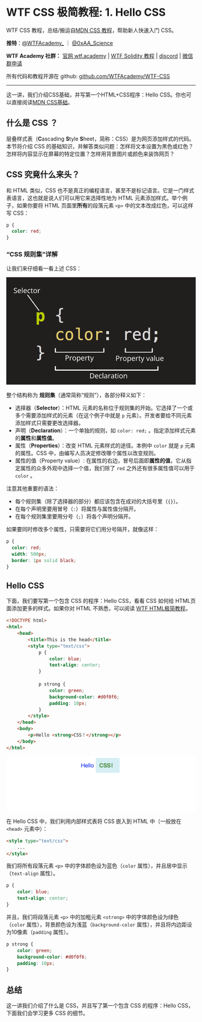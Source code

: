 # WTF CSS 极简教程: 1. Hello CSS

WTF CSS 教程，总结/搬运自[MDN CSS 教程](https://developer.mozilla.org/zh-CN/docs/Web/CSS)，帮助新人快速入门 CSS。

**推特**：[@WTFAcademy_](https://twitter.com/WTFAcademy_) ｜ [@0xAA_Science](https://twitter.com/0xAA_Science)

**WTF Academy 社群：** [官网 wtf.academy](https://wtf.academy) | [WTF Solidity 教程](https://github.com/AmazingAng/WTFSolidity) | [discord](https://discord.wtf.academy) | [微信群申请](https://docs.google.com/forms/d/e/1FAIpQLSe4KGT8Sh6sJ7hedQRuIYirOoZK_85miz3dw7vA1-YjodgJ-A/viewform?usp=sf_link)

所有代码和教程开源在 github: [github.com/WTFAcademy/WTF-CSS](https://github.com/WTFAcademy/WTF-CSS)

---

这一讲，我们介绍CSS基础，并写第一个HTML+CSS程序：Hello CSS。你也可以直接阅读[MDN CSS基础](https://developer.mozilla.org/zh-CN/docs/Learn/CSS)。

## 什么是 CSS ？

层叠样式表（**C**ascading **S**tyle **S**heet，简称：CSS）是为网页添加样式的代码。本节将介绍 CSS 的基础知识，并解答类似问题：怎样将文本设置为黑色或红色？怎样将内容显示在屏幕的特定位置？怎样用背景图片或颜色来装饰网页？

## CSS 究竟什么来头？

和 HTML 类似，CSS 也不是真正的编程语言，甚至不是标记语言。它是一门样式表语言，这也就是说人们可以用它来选择性地为 HTML 元素添加样式。举个例子，如果你要将 HTML 页面里**所有**的段落元素 `<p>` 中的文本改成红色，可以这样写 CSS：

```css
p {
  color: red;
}
```

### “CSS 规则集”详解

让我们来仔细看一看上述 CSS：

![图解 CSS 声明](./img/1-1.png)

整个结构称为 **规则集**（通常简称“规则”），各部分释义如下：

- 选择器（**Selector**）：HTML 元素的名称位于规则集的开始。它选择了一个或多个需要添加样式的元素（在这个例子中就是 `p` 元素）。开发者要给不同元素添加样式只需要更改选择器。
- 声明（**Declaration**）：一个单独的规则，如 `color: red;` 。指定添加样式元素的**属性**和**属性值**。
- 属性（**Properties**）：改变 HTML 元素样式的途径。本例中 `color` 就是 `p` 元素的属性。CSS 中，由编写人员决定修改哪个属性以改变规则。
- 属性的值（Property value）: 在属性的右边，冒号后面即**属性的值**，它从指定属性的众多外观中选择一个值，我们除了 `red` 之外还有很多属性值可以用于 `color` 。

注意其他重要的语法：

- 每个规则集（除了选择器的部分）都应该包含在成对的大括号里（`{}`）。
- 在每个声明里要用冒号（`:`）将属性与属性值分隔开。
- 在每个规则集里要用分号（`;`）将各个声明分隔开。

如果要同时修改多个属性，只需要将它们用分号隔开，就像这样：

```css
p {
  color: red;
  width: 500px;
  border: 1px solid black;
}
```

## Hello CSS

下面，我们要写第一个包含 CSS 的程序：Hello CSS，看看 CSS 如何给 HTML页面添加更多的样式。如果你对 HTML 不熟悉，可以阅读 [WTF HTML极简教程](https://github.com/WTFAcademy/WTF-HTML)。

```html
<!DOCTYPE html>
<html>    
    <head>
        <title>This is the head</title>
        <style type="text/css">
            p {
                color: blue;
                text-align: center;
            }
    
            p strong {
                color: green;
                background-color: #d0f0f6;
                padding: 10px;
            }
        </style>    
    </head>
    <body>
        <p>Hello <strong>CSS！</strong></p>
    </body>
</html>
```

![Hello CSS](./img/1-2.png)

在 Hello CSS 中，我们利用内部样式表将 CSS 嵌入到 HTML 中（一般放在 `<head>` 元素中）：

```html
<style type="text/css">
    ...
</style>
```

我们将所有段落元素 `<p>` 中的字体颜色设为蓝色（`color` 属性），并且居中显示（`text-align` 属性）。

```css
p {
    color: blue;
    text-align: center;
}
```

并且，我们将段落元素 `<p>` 中的加粗元素 `<strong>` 中的字体颜色设为绿色（`color` 属性），背景颜色设为浅蓝（`background-color` 属性），并且将内边距设为10像素（`padding` 属性）。

```css
p strong {
    color: green;
    background-color: #d0f0f6;
    padding: 10px;
}
```

## 总结

这一讲我们介绍了什么是 CSS，并且写了第一个包含 CSS 的程序：Hello CSS，下面我们会学习更多 CSS 的细节。